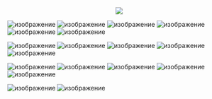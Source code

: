 <div id="header" align="center">
  <img src="https://media.giphy.com/media/ztpMY1t5VYWlO/giphy.gif?cid=790b7611lybmbypbfycaan0fdywtm7c9ajgg5ggjlkqu4jiq&ep=v1_gifs_search&rid=giphy.gif&ct=g"/>
</div>




![изображение](https://img.shields.io/badge/python-090909?style=for-the-badge&logo=python)
![изображение](https://img.shields.io/badge/html-090909?style=for-the-badge&logo=html)
![изображение](https://img.shields.io/badge/css-090909?style=for-the-badge&logo=css)
![изображение](https://img.shields.io/badge/FastAPI-090909?style=for-the-badge&logo=fastapi)
![изображение](https://img.shields.io/badge/django-090909?style=for-the-badge&logo=django)
![изображение](https://img.shields.io/badge/vscode-090909?style=for-the-badge&logo=vscode)



![изображение](https://img.shields.io/badge/sqlite-090909?style=for-the-badge&logo=sqlite)
![изображение](https://img.shields.io/badge/Obsidian-090909?style=for-the-badge&logo=obsidian)
![изображение](https://img.shields.io/badge/linux-090909?style=for-the-badge&logo=linux)
![изображение](https://github.com/LateAFQ/LateAFQ/assets/142036795/84c813dd-937d-4b05-a388-1355a8ecbfc6) 
![изображение](https://img.shields.io/badge/FastAPI-090909?style=for-the-badge&logo=fastapi)

![изображение](https://img.shields.io/badge/PostgreSQL-090909?style=for-the-badge&logo=postgresql)
![изображение](https://img.shields.io/badge/Redis-090909?style=for-the-badge&logo=redis)
![изображение](https://img.shields.io/badge/Docker-090909?style=for-the-badge&logo=docker)
![изображение](https://img.shields.io/badge/Nginx-090909?style=for-the-badge&logo=nginx)
![изображение](https://img.shields.io/badge/sql-090909?style=for-the-badge&logo=sql)

![изображение](https://img.shields.io/badge/aiohttp-090909?style=for-the-badge&logo=aiohttp)
![изображение](https://img.shields.io/badge/aiogram-090909?style=for-the-badge&logo=aiogram)





<!--
**LateAFQ/LateAFQ** is a ✨ _special_ ✨ repository because its `README.md` (this file) appears on your GitHub profile.

Here are some ideas to get you started:

- 🔭 I’m currently working on ...
- 🌱 I’m currently learning ...
- 👯 I’m looking to collaborate on ...
- 🤔 I’m looking for help with ...
- 💬 Ask me about ...
- 📫 How to reach me: ...
- 😄 Pronouns: ...
- ⚡ Fun fact: ...
-->
